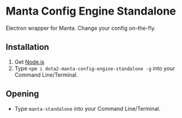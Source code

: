 # Manta Config Engine Standalone
Electron wrapper for Manta. Change your config on-the-fly.

## Installation
1. Get [Node.js](https://nodejs.org)
2. Type `npm i dota2-manta-config-engine-standalone -g` into your Command Line/Terminal.

## Opening
- Type `manta-standalone` into your Command Line/Terminal.
